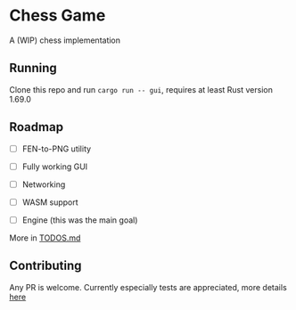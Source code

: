 # Chess Game

A (WIP) chess implementation

## Running

Clone this repo and run `cargo run -- gui`, requires at least Rust version 1.69.0

## Roadmap

- [ ] FEN-to-PNG utility
- [ ] Fully working GUI
- [ ] Networking
- [ ] WASM support
- [ ] Engine (this was the main goal)


More in [TODOS.md](./TODOS.md)

## Contributing

Any PR is welcome. Currently especially tests are appreciated, more details [here](./CONTRIBUTING.md)
